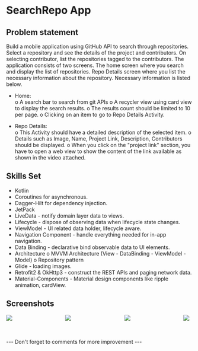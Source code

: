 # SearchRepo App

## Problem statement ##

Build a mobile application using GitHub API to search through repositories. Select a repository and see the details of the project and contributors. On selecting contributor, list the repositories tagged to the contributors. The application consists of two screens. The home screen where you search and display the list of repositories. Repo Details screen where you list the necessary information about the repository. Necessary information is listed below.
 
  * Home: <br/>
      o   A search bar to search from git APIs
      o   A recycler view using card view to display the search results.
      o   The results count should be limited to 10 per page.
      o   Clicking on an item to go to Repo Details Activity.

  * Repo Details: <br/>
      o   This Activity should have a detailed description of the selected item.
      o   Details such as Image, Name, Project Link, Description, Contributors should be displayed.
      o   When you click on the "project link" section, you have to open a web view to show the content of the link available as shown in the video attached.
      
## Skills Set

  * Kotlin 
  * Coroutines for asynchronous.
  * Dagger-Hilt for dependency injection.
  * JetPack
  * LiveData - notify domain layer data to views.
  * Lifecycle - dispose of observing data when lifecycle state changes.
  * ViewModel - UI related data holder, lifecycle aware.
  * Navigation Component - handle everything needed for in-app navigation.
  * Data Binding - declarative bind observable data to UI elements.
  * Architecture
      o   MVVM Architecture (View - DataBinding - ViewModel - Model)
      o   Repository pattern
  * Glide - loading images.
  * Retrofit2 & OkHttp3 - construct the REST APIs and paging network data.
  * Material-Components - Material design components like ripple animation, cardView.
   
## Screenshots   

<div style="display: flex;width: 100%;justify-content: space-between;">
    <img style="margin-right: 10px;" src="/screenshots/1.jpeg">
    <img style="margin-right: 10px;" src="/screenshots/2.jpeg">
    <img style="margin-right: 10px;" src="/screenshots/3.jpeg">
    <img style="margin-right: 10px;" src="/screenshots/4.jpeg">
</div>

<br/><br/>
--- Don't forget to comments for more improvement ---
